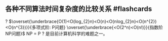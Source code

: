 ## 各种不同算法时间复杂度的比较关系 #flashcards
?
$\overset{\underbrace{O(1)<O(log_{2}n)<O(n)<O(nlog_{2}n)<O(n^{2})<O(n^{3})}}{多项式阶: P问题} \overset{\underbrace{<O(2^n)<O(n!)}}{指数阶NP问题}$
NP = P ? 是目前计算机科学的难题之一。
<!--ID: 1706081609519-->


